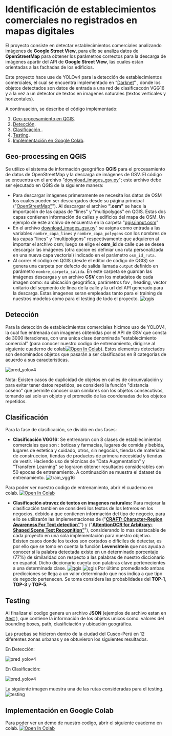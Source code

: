 # Identificación de establecimientos comerciales no registrados en mapas digitales

El proyecto consiste en detectar establecimientos comerciales analizando imágenes de **Google Street View**, para ello se analiza datos de **OpenStreetMap** para obtener los parámetros correctos para la descarga de imágenes apartir del API de **Google Street View**, las cuales estan orientadas a las fachadas de los edificios.  

Este proyecto hace use de YOLOv4 para la detección de establecimientos comerciales, el cual se encuentra implementado en “[Darknet](https://github.com/AlexeyAB/darknet)” , donde los objetos detectados son datos de entrada a una red de clasificacoón VGG16 y a la vez a un detector de textos en imagenes naturales (textos verticales y horizontales).

A continuación, se describe el código implementado:
1. [Geo-procesamiento en QGIS](#geo-processing-en-qgis).
2. [Detección](#Detección).
3. [Clasificación ](#Clasificación).
4. [Testing](#Testing).
5. [Implementación en Google Colab](#implementación-en-google-colab).

## Geo-processing en QGIS
Se utilizo el sistema de información geográfico **QGIS** para el procesamiento de datos de OpenStreetMap y la descarga de imágenes de GSV. El código se encuentra en el archivo "[download_images_gsv.py](https://github.com/cesarav95/identification-of-establishments-commercial/blob/main/qgis/download_images_gsv.py)"; este archivo debe ser ejecutado en QGIS de la siguiente manera:

* Para descargar imágenes primeramente se necesita los datos de OSM los cuales pueden ser descargados desde su página principal ("[OpenStreetMap"](http://openstreetmap.org)"). Al descargar el archivo **".osm"** se hace la importación de las capas de "lines" y "multipolygos" en QGIS. Estas dos capas contienen información de calles y edificios del mapa de OSM. Un ejemplo de este archivo de encuentra en la carpeta "[qgis/input.osm](https://github.com/cesarav95/identification-of-establishments-commercial/blob/main/qgis/input.osm)" 
* En el archivo [download_images_gsv.py](https://github.com/cesarav95/identification-of-establishments-commercial/blob/main/qgis/download_images_gsv.py)" se asigna como entrada a las variables `nombre_capa_lines` y `nombre_capa_polygons` con los nombres de las capas "lines" y "multipoligons" respectivamente que adquieren al importar el archivo osm; luego se elige el **osm_id** de calle que se desea descargar las imágenes (otra opcion es definiar una ruta personalizada en una nueva capa vectorial) indicado en el parámetro `osm_id_ruta`. 
* Al correr el código en QGIS (desde el editor de código de QGIS) se genera una carpeta por defecto de salida llamada `output` definido en parámetro `nombre_carpeta_salida`. En este carpeta se guardan las imágenes descargas y un archivo **CSV** con los metadatos de cada imagen como: su ubicación geográfica, parámetros fov , heading, vector unitario del segmento de línea de la calle y la url del API generado para la descarga. Estas imagenes seran empleadas tanto para el training de nuestros modelos como para el testing de todo el proyecto.
![qgis](/assets/qgis-ejemplo.png)

## Detección
Para la detección de establecimientos comerciales hicimos uso de YOLOV4, la cual fue entrenada con imagenes obtenidas por el API de GSV que consta de 3000 iteraciones, con una unica clase denominada "establecimiento comercial" (para conocer nuestro codigo de entrenamiento, dirigirse al siguiente cuaderno de colab[![Open In Colab](https://colab.research.google.com/assets/colab-badge.svg)](https://colab.research.google.com/drive/1Qwj6N8Zh4ExD2mi6BOvqPmhTAdrb8kp7?usp=sharing)). Estos elementos detectados son denominados objetos que pasarán a ser clasificados en 8 categorias de acuerdo a sus caracteristicas.

![pred_yolov4](/assets/example_yolov4_pred.png)

Nota: Existen casos de duplicidad de objetos en calles de circunvalación y para evitar tener datos repetidos, se consideró la función "distancia coseno" que permite conocer cuan similares son los objetos consecutivos, tomando asi solo un objeto y el promedio de las coordenadas de los objetos repetidos.
## Clasificación
Para la fase de clasificación, se dividió en dos fases: 
- **Clasificación VGG16:** Se entrenaron con 8 clases de establecimientos comerciales que son : boticas y farmacias, lugares de comida y bebida, lugares de estetica y cuidado, otros, sin negocios, tiendas de materiales de construccion, tiendas de productos de primera necesidad y tiendas de vestir. Haciendo uso de técnicas de "Data Augmentation" y "Transfern Learning" se lograron obtener resultados considerables con 50 epocas de entrenamiento. A continuación se muestra el dataset de entrenamiento.
![train_vgg16](/assets/dataset-collage-final.png)

Para poder ver nuestro codigo de entrenamiento, abrir el cuaderno en colab.
[![Open In Colab](https://colab.research.google.com/assets/colab-badge.svg)](https://colab.research.google.com/drive/1wBsW5cW34RjFDJWH7wqeClVHjMsiLAvu?usp=sharing)
- **Clasificación atravez de textos en imagenes naturales:**
Para mejorar la clasificación tambien se consideró los textos de los letreros en los negocios, debido a que contienen información del tipo de negocio, para ello se utilizarón las implementaciones de ("[**CRAFT: Character-Region Awareness For Text detection**"](https://github.com/clovaai/CRAFT-pytorch#craft-character-region-awareness-for-text-detection)") y ("[**AttentionOCR for Arbitrary-Shaped Scene Text Recognition**"](https://github.com/zhang0jhon/AttentionOCR)"), considerando lo mas destacable de cada proyecto en una sola implementación para nuestro objetivo. Existen casos donde los textos son cortados o dificiles de detectar, es por ello que se tomo en cuenta la función **Levenshtein** que nos ayuda a conocer si la palabra detectada existe en un determinado porcentaje (77%) de similaridad con respecto a las palabras de nuestro diccionario en español. Dicho diccionario cuenta con palabras clave pertenecientes a una determinada clase.
![qgis](/assets/craft-negocio.png)
![qgis](/assets/ocr-horizontal-vertical.png)
Por último promediando ambas predicciones se llega a un valor determinado que nos indica a que tipo de negocio pertenecen. Se toma considera las probablidades del **TOP-1**, **TOP-3** y **TOP-5**.

## Testing
Al finalizar el codigo genera un archivo **JSON** (ejemplos de archivo estan en [/test](https://github.com/cesarav95/identification-of-establishments-commercial/tree/main/test) ), que contiene la información de los objetos unicos como: valores del bounding boxes, path, clasificiación y ubicación geográfica.

Las pruebas se hicieron dentro de la ciudad del Cusco-Perú en 12 diferentes zonas urbanas y se obtuvieron los siguientes resultados.

En Detección:

![pred_yolov4](/assets/tabla_test_deteccion.png)

En Clasificación:

![pred_yolov4](/assets/tabla_tops.png)

La siguiente imagen muestra una de las rutas consideradas para el testing.
![testing](/assets/example_test.png)

## Implementación en Google Colab
Para poder ver un demo de nuestro codigo, abrir el siguiente cuaderno en colab.
[![Open In Colab](https://colab.research.google.com/assets/colab-badge.svg)](https://colab.research.google.com/drive/1JaeBU1IwkXKgi0cJCzJcy4El6NQwqZbV?usp=sharing)
